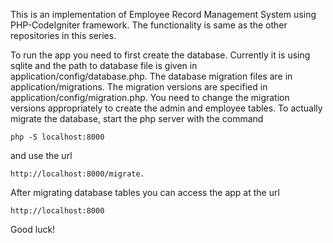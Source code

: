 This is an implementation of Employee Record Management System using
PHP-CodeIgniter framework. The functionality is same as the other repositories
in this series.

To run the app you need to first create the database. Currently it is using
sqlite and the path to database file is given in
application/config/database.php. The database migration files are in
application/migrations. The migration versions are specified in
application/config/migration.php. You need to change the migration versions
appropriately to create the admin and employee tables. To actually migrate the
database, start the php server with the command

    php -S localhost:8000

and use the url 

    http://localhost:8000/migrate.

After migrating database tables you can access the app at the url

    http://localhost:8000

Good luck!
